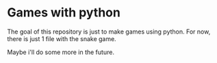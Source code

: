 # Games with python

The goal of this repository is just to make games using python.
For now, there is just 1 file with the snake game.

Maybe i'll do some more in the future.
